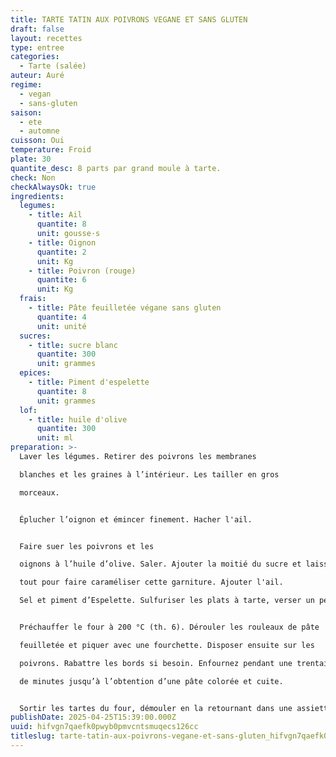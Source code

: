 ```yaml
---
title: TARTE TATIN AUX POIVRONS VEGANE ET SANS GLUTEN
draft: false
layout: recettes
type: entree
categories:
  - Tarte (salée)
auteur: Auré
regime:
  - vegan
  - sans-gluten
saison:
  - ete
  - automne
cuisson: Oui
temperature: Froid
plate: 30
quantite_desc: 8 parts par grand moule à tarte.
check: Non
checkAlwaysOk: true
ingredients:
  legumes:
    - title: Ail
      quantite: 8
      unit: gousse·s
    - title: Oignon
      quantite: 2
      unit: Kg
    - title: Poivron (rouge)
      quantite: 6
      unit: Kg
  frais:
    - title: Pâte feuilletée végane sans gluten
      quantite: 4
      unit: unité
  sucres:
    - title: sucre blanc
      quantite: 300
      unit: grammes
  epices:
    - title: Piment d'espelette
      quantite: 8
      unit: grammes
  lof:
    - title: huile d'olive
      quantite: 300
      unit: ml
preparation: >-
  Laver les légumes. Retirer des poivrons les membranes

  blanches et les graines à l’intérieur. Les tailler en gros

  morceaux.


  Éplucher l’oignon et émincer finement. Hacher l'ail.


  Faire suer les poivrons et les

  oignons à l’huile d’olive. Saler. Ajouter la moitié du sucre et laisser cuire le

  tout pour faire caraméliser cette garniture. Ajouter l'ail.

  Sel et piment d’Espelette. Sulfuriser les plats à tarte, verser un peu de sucre au fond et disposer les légumes.


  Préchauffer le four à 200 °C (th. 6). Dérouler les rouleaux de pâte

  feuilletée et piquer avec une fourchette. Disposer ensuite sur les

  poivrons. Rabattre les bords si besoin. Enfournez pendant une trentaine

  de minutes jusqu’à l’obtention d’une pâte colorée et cuite.


  Sortir les tartes du four, démouler en la retournant dans une assiette. Un délice.
publishDate: 2025-04-25T15:39:00.000Z
uuid: hifvgn7qaefk0pwyb0pmvcntsmuqecs126cc
titleslug: tarte-tatin-aux-poivrons-vegane-et-sans-gluten_hifvgn7qaefk0pwyb0pmvcntsmuqecs126cc
---
```

